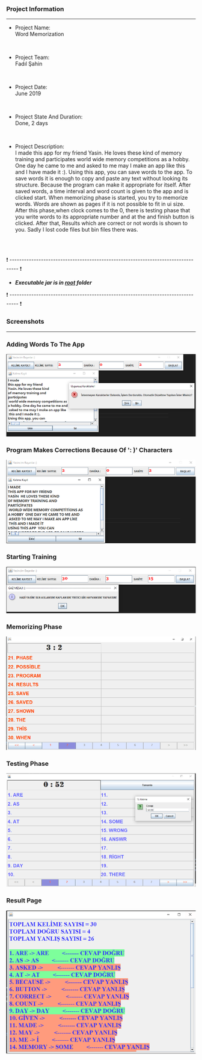 ### Project Information
--- 
* Project Name: <br/>
Word Memorization
<br>

* Project Team: <br/>
Fadıl Şahin
<br>

* Project Date: <br/>
June 2019
<br>

* Project State And Duration: <br/>
Done, 2 days
<br>

* Project Description: <br/>
I made this app for my friend Yasin. He loves these kind of memory training and participates world wide memory competitions as a hobby. One day he came to me and asked to me may I make an app like this and I have made it :). Using this app, you can save words to the app. To save words it is enough to copy and paste any text without looking its structure. Because the program can make it appropriate for itself. After saved words, a time interval and word count is given to the app and is clicked start. When memorizing phase is started, you try to memorize words.  Words are shown as pages if it is not possible to fit in ui size. After this phase,when clock comes to the 0, there is testing phase that you write words to its appropriate number and at the and finish button is clicked. After that, Results which are correct or not words is shown to you. Sadly I lost code files but bin files there was.
<br/>
<br/>

:exclamation: --------------------------------------------------------------------------------- :exclamation:

- ***Executable jar is in [root](KelimeEzber.jar) folder***

:exclamation: --------------------------------------------------------------------------------- :exclamation:



### Screenshots
---

### Adding Words To The App
![Add words](./images/1.png)

### Program Makes Corrections Because Of ': )' Characters

![Corrections](./images/2.png)

### Starting Training

![Start](./images/3.png)

### Memorizing Phase

![Memorizing](./images/4.png)

### Testing Phase

![Testing](./images/5.png)

### Result Page

![Month Analysis](./images/6.png)